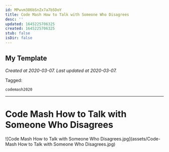 ```yaml
---
id: MPwvm386bSnZx7a7b5DoY
title: Code Mash How to Talk with Someone Who Disagrees
desc: ''
updated: 1645225706325
created: 1645225706325
stub: false
isDir: false
---
```

My Template
---

_Created at 2020-03-07._
_Last updated at 2020-03-07._



Tagged: 
```
codemash2020
```


---

# Code Mash How to Talk with Someone Who Disagrees


![Code Mash How to Talk with Someone Who Disagrees.jpg](assets/Code-Mash How to Talk with Someone Who Disagrees.jpg)

